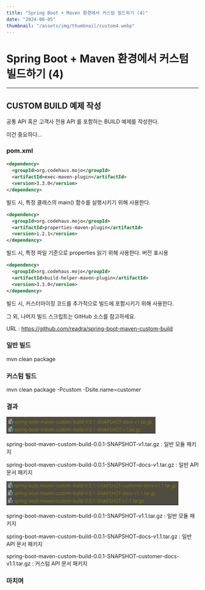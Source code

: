 ```yaml
---
title: "Spring Boot + Maven 환경에서 커스텀 빌드하기 (4)"
date: "2024-08-05"
thumbnail: "/assets/img/thumbnail/custom4.webp"
---
```


# Spring Boot + Maven 환경에서 커스텀 빌드하기 (4)
---

## CUSTOM BUILD 예제 작성
공통 API 혹은 고객사 전용 API 를 포함하는 BUILD 예제를 작성한다.

이건 중요하다...

### pom.xml
```xml
<dependency>
  <groupId>org.codehaus.mojo</groupId>
  <artifactId>exec-maven-plugin</artifactId>
  <version>3.3.0</version>
</dependency>
```
빌드 시, 특정 클래스의 main() 함수를 실행시키기 위해 사용한다.
```xml
<dependency>
  <groupId>org.codehaus.mojo</groupId>
  <artifactId>properties-maven-plugin</artifactId>
  <version>1.2.1</version>
</dependency>
```
빌드 시, 특정 파일 기준으로 properties 읽기 위해 사용한다. 버전 표시용
```xml
<dependency>
  <groupId>org.codehaus.mojo</groupId>
  <artifactId>build-helper-maven-plugin</artifactId>
  <version>3.3.0</version>
</dependency>
```
빌드 시, 커스터마이징 코드를 추가적으로 빌드에 포함시키기 위해 사용한다.

그 외, 나머지 빌드 스크립트는 GitHub 소스를 참고하세요.

URL : https://github.com/readra/spring-boot-maven-custom-build

### 일반 빌드
mvn clean package

### 커스텀 빌드
mvn clean package -Pcustom -Dsite.name=customer

### 결과
![일반 빌드 결과](/assets/img/pages/maven-custom-build/common-build.png)

spring-boot-maven-custom-build-0.0.1-SNAPSHOT-v1.tar.gz : 일반 모듈 패키지

spring-boot-maven-custom-build-0.0.1-SNAPSHOT-docs-v1.tar.gz : 일반 API 문서 패키지

![커스텀 빌드 결과](/assets/img/pages/maven-custom-build/custom-build.png)

spring-boot-maven-custom-build-0.0.1-SNAPSHOT-v1.1.tar.gz : 일반 모듈 패키지

spring-boot-maven-custom-build-0.0.1-SNAPSHOT-docs-v1.1.tar.gz : 일반 API 문서 패키지

spring-boot-maven-custom-build-0.0.1-SNAPSHOT-customer-docs-v1.1.tar.gz : 커스텀 API 문서 패키지

### 마치며